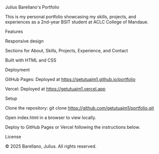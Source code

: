 Julius Barellano's Portfolio

This is my personal portfolio showcasing my skills, projects, and experiences as a 2nd-year BSIT student at ACLC College of Mandaue.

Features





Responsive design



Sections for About, Skills, Projects, Experience, and Contact



Built with HTML and CSS

Deployment





GitHub Pages: Deployed at https://getutuajm1.github.io/portfolio



Vercel: Deployed at https://getutuajm1.vercel.app

Setup





Clone the repository: git clone https://github.com/getutuajm1/portfolio.git



Open index.html in a browser to view locally.



Deploy to GitHub Pages or Vercel following the instructions below.

License

© 2025 Barellano, Julius. All rights reserved.
